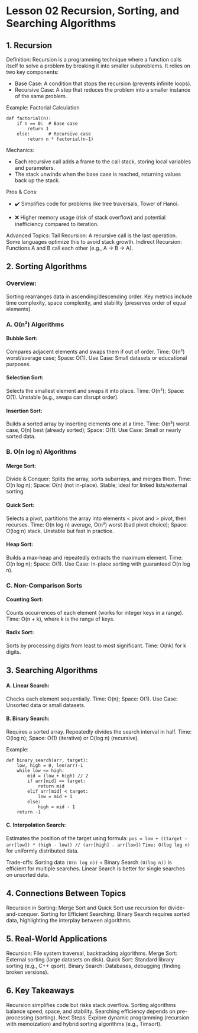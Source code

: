 # Lesson 02 Recursion, Sorting, and Searching Algorithms

## 1. Recursion

Definition:
Recursion is a programming technique where a function calls itself to solve a problem by breaking it into smaller subproblems. It relies on two key components:
- Base Case: A condition that stops the recursion (prevents infinite loops).
- Recursive Case: A step that reduces the problem into a smaller instance of the same problem.

Example: Factorial Calculation
```
def factorial(n):
    if n == 0:  # Base case
        return 1
    else:       # Recursive case
        return n * factorial(n-1)
```

Mechanics:
- Each recursive call adds a frame to the call stack, storing local variables and parameters.
- The stack unwinds when the base case is reached, returning values back up the stack.

Pros & Cons:
- ✔️ Simplifies code for problems like tree traversals, Tower of Hanoi.

- ❌ Higher memory usage (risk of stack overflow) and potential inefficiency compared to iteration.

Advanced Topics:
Tail Recursion: A recursive call is the last operation. Some languages optimize this to avoid stack growth.
Indirect Recursion: Functions A and B call each other (e.g., A → B → A).

## 2. Sorting Algorithms

### Overview:
Sorting rearranges data in ascending/descending order. Key metrics include time complexity, space complexity, and stability (preserves order of equal elements).

### A. O(n²) Algorithms

#### Bubble Sort:
Compares adjacent elements and swaps them if out of order.
Time: O(n²) worst/average case; Space: O(1).
Use Case: Small datasets or educational purposes.

#### Selection Sort:
Selects the smallest element and swaps it into place.
Time: O(n²); Space: O(1).
Unstable (e.g., swaps can disrupt order).

#### Insertion Sort:
Builds a sorted array by inserting elements one at a time.
Time: O(n²) worst case, O(n) best (already sorted); Space: O(1).
Use Case: Small or nearly sorted data.

### B. O(n log n) Algorithms
#### Merge Sort:
Divide & Conquer: Splits the array, sorts subarrays, and merges them.
Time: O(n log n); Space: O(n) (not in-place).
Stable; ideal for linked lists/external sorting.

#### Quick Sort:
Selects a pivot, partitions the array into elements < pivot and > pivot, then recurses.
Time: O(n log n) average, O(n²) worst (bad pivot choice); Space: O(log n) stack.
Unstable but fast in practice.

#### Heap Sort:
Builds a max-heap and repeatedly extracts the maximum element.
Time: O(n log n); Space: O(1).
Use Case: In-place sorting with guaranteed O(n log n).

### C. Non-Comparison Sorts
#### Counting Sort:
Counts occurrences of each element (works for integer keys in a range).
Time: O(n + k), where k is the range of keys.

#### Radix Sort:
Sorts by processing digits from least to most significant.
Time: O(nk) for k digits.

## 3. Searching Algorithms

#### A. Linear Search:
Checks each element sequentially.
Time: O(n); Space: O(1).
Use Case: Unsorted data or small datasets.

#### B. Binary Search:
Requires a sorted array. Repeatedly divides the search interval in half.
Time: O(log n); Space: O(1) (iterative) or O(log n) (recursive).

Example:
```
def binary_search(arr, target):
    low, high = 0, len(arr)-1
    while low <= high:
        mid = (low + high) // 2
        if arr[mid] == target:
            return mid
        elif arr[mid] < target:
            low = mid + 1
        else:
            high = mid - 1
    return -1
```

#### C. Interpolation Search:
Estimates the position of the target using formula:
```pos = low + ((target - arr[low]) * (high - low)) // (arr[high] - arr[low])```
```Time: O(log log n)``` for uniformly distributed data.

Trade-offs:
Sorting data ```(O(n log n))``` + Binary Search ```(O(log n))``` is efficient for multiple searches.
Linear Search is better for single searches on unsorted data.

## 4. Connections Between Topics
Recursion in Sorting: Merge Sort and Quick Sort use recursion for divide-and-conquer.
Sorting for Efficient Searching: Binary Search requires sorted data, highlighting the interplay between algorithms.

## 5. Real-World Applications
Recursion: File system traversal, backtracking algorithms.
Merge Sort: External sorting (large datasets on disk).
Quick Sort: Standard library sorting (e.g., C++ qsort).
Binary Search: Databases, debugging (finding broken versions).

## 6. Key Takeaways
Recursion simplifies code but risks stack overflow.
Sorting algorithms balance speed, space, and stability.
Searching efficiency depends on pre-processing (sorting).
Next Steps: Explore dynamic programming (recursion with memoization) and hybrid sorting algorithms (e.g., Timsort).

